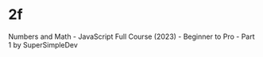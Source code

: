 # 2f
 Numbers and Math - JavaScript Full Course (2023) - Beginner to Pro - Part 1 by SuperSimpleDev
